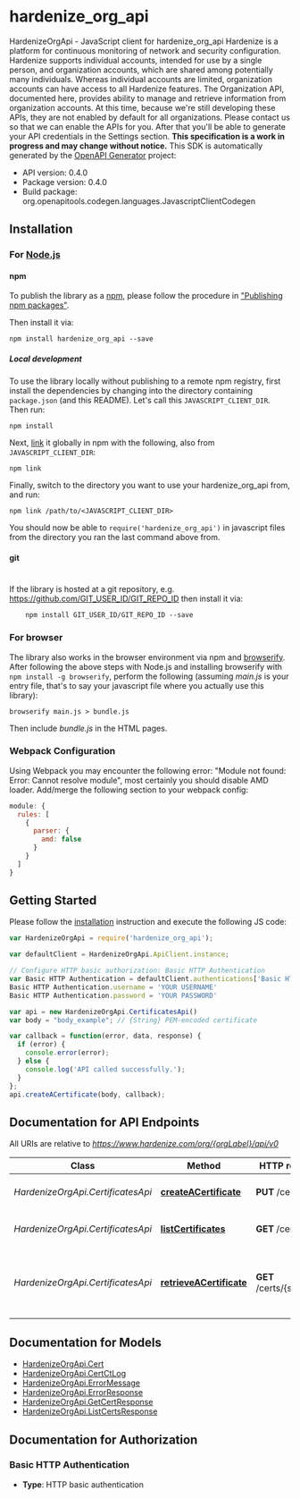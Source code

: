 # hardenize_org_api

HardenizeOrgApi - JavaScript client for hardenize_org_api
Hardenize is a platform for continuous monitoring of network and security configuration. Hardenize supports individual accounts, intended for use by a single person, and organization accounts, which are shared among potentially many individuals. Whereas individual accounts are limited, organization accounts can have access to all Hardenize features. The Organization API, documented here, provides ability to manage and retrieve information from organization accounts.  At this time, because we're still developing these APIs, they are not enabled by default for all organizations. Please contact us so that we can enable the APIs for you. After that you'll be able to generate your API credentials in the Settings section.  **This specification is a work in progress and may change without notice.** 
This SDK is automatically generated by the [OpenAPI Generator](https://openapi-generator.tech) project:

- API version: 0.4.0
- Package version: 0.4.0
- Build package: org.openapitools.codegen.languages.JavascriptClientCodegen

## Installation

### For [Node.js](https://nodejs.org/)

#### npm

To publish the library as a [npm](https://www.npmjs.com/),
please follow the procedure in ["Publishing npm packages"](https://docs.npmjs.com/getting-started/publishing-npm-packages).

Then install it via:

```shell
npm install hardenize_org_api --save
```

##### Local development

To use the library locally without publishing to a remote npm registry, first install the dependencies by changing 
into the directory containing `package.json` (and this README). Let's call this `JAVASCRIPT_CLIENT_DIR`. Then run:

```shell
npm install
```

Next, [link](https://docs.npmjs.com/cli/link) it globally in npm with the following, also from `JAVASCRIPT_CLIENT_DIR`:

```shell
npm link
```

Finally, switch to the directory you want to use your hardenize_org_api from, and run:

```shell
npm link /path/to/<JAVASCRIPT_CLIENT_DIR>
```

You should now be able to `require('hardenize_org_api')` in javascript files from the directory you ran the last 
command above from.

#### git
#
If the library is hosted at a git repository, e.g.
https://github.com/GIT_USER_ID/GIT_REPO_ID
then install it via:

```shell
    npm install GIT_USER_ID/GIT_REPO_ID --save
```

### For browser

The library also works in the browser environment via npm and [browserify](http://browserify.org/). After following
the above steps with Node.js and installing browserify with `npm install -g browserify`,
perform the following (assuming *main.js* is your entry file, that's to say your javascript file where you actually 
use this library):

```shell
browserify main.js > bundle.js
```

Then include *bundle.js* in the HTML pages.

### Webpack Configuration

Using Webpack you may encounter the following error: "Module not found: Error:
Cannot resolve module", most certainly you should disable AMD loader. Add/merge
the following section to your webpack config:

```javascript
module: {
  rules: [
    {
      parser: {
        amd: false
      }
    }
  ]
}
```

## Getting Started

Please follow the [installation](#installation) instruction and execute the following JS code:

```javascript
var HardenizeOrgApi = require('hardenize_org_api');

var defaultClient = HardenizeOrgApi.ApiClient.instance;

// Configure HTTP basic authorization: Basic HTTP Authentication
var Basic HTTP Authentication = defaultClient.authentications['Basic HTTP Authentication'];
Basic HTTP Authentication.username = 'YOUR USERNAME'
Basic HTTP Authentication.password = 'YOUR PASSWORD'

var api = new HardenizeOrgApi.CertificatesApi()
var body = "body_example"; // {String} PEM-encoded certificate

var callback = function(error, data, response) {
  if (error) {
    console.error(error);
  } else {
    console.log('API called successfully.');
  }
};
api.createACertificate(body, callback);

```

## Documentation for API Endpoints

All URIs are relative to *https://www.hardenize.com/org/{orgLabel}/api/v0*

Class | Method | HTTP request | Description
------------ | ------------- | ------------- | -------------
*HardenizeOrgApi.CertificatesApi* | [**createACertificate**](docs/CertificatesApi.md#createACertificate) | **PUT** /certs/ | Creates a new certificate
*HardenizeOrgApi.CertificatesApi* | [**listCertificates**](docs/CertificatesApi.md#listCertificates) | **GET** /certs/ | Returns a list of certificates
*HardenizeOrgApi.CertificatesApi* | [**retrieveACertificate**](docs/CertificatesApi.md#retrieveACertificate) | **GET** /certs/{sha256} | Returns the certificate with the given SHA256 hash


## Documentation for Models

 - [HardenizeOrgApi.Cert](docs/Cert.md)
 - [HardenizeOrgApi.CertCtLog](docs/CertCtLog.md)
 - [HardenizeOrgApi.ErrorMessage](docs/ErrorMessage.md)
 - [HardenizeOrgApi.ErrorResponse](docs/ErrorResponse.md)
 - [HardenizeOrgApi.GetCertResponse](docs/GetCertResponse.md)
 - [HardenizeOrgApi.ListCertsResponse](docs/ListCertsResponse.md)


## Documentation for Authorization


### Basic HTTP Authentication

- **Type**: HTTP basic authentication

